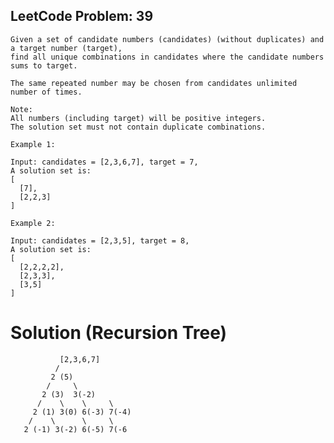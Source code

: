 
## LeetCode Problem: 39

````
Given a set of candidate numbers (candidates) (without duplicates) and a target number (target), 
find all unique combinations in candidates where the candidate numbers sums to target.

The same repeated number may be chosen from candidates unlimited 
number of times.

Note:
All numbers (including target) will be positive integers.
The solution set must not contain duplicate combinations.

Example 1:

Input: candidates = [2,3,6,7], target = 7,
A solution set is:
[
  [7],
  [2,2,3]
]

Example 2:

Input: candidates = [2,3,5], target = 8,
A solution set is:
[
  [2,2,2,2],
  [2,3,3],
  [3,5]
]
````
# Solution (Recursion Tree)

               [2,3,6,7]
              /
             2 (5)
            /     \
           2 (3)  3(-2)
          /    \    \     \
         2 (1) 3(0) 6(-3) 7(-4)
        /    \      \     \
       2 (-1) 3(-2) 6(-5) 7(-6
